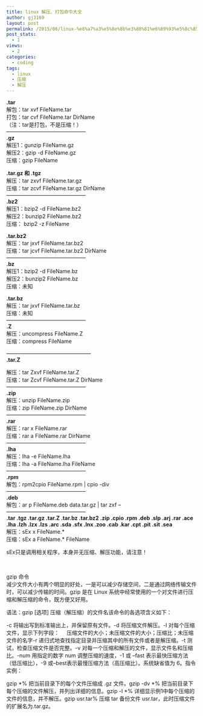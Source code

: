 ```yaml
---
title: linux 解压、打包命令大全
author: gj3169
layout: post
permalink: /2015/06/linux-%e8%a7%a3%e5%8e%8b%e3%80%81%e6%89%93%e5%8c%85%e5%91%bd%e4%bb%a4%e5%a4%a7%e5%85%a8/
post_stats:
  - 1
views:
  - 2
categories:
  - coding
tags:
  - linux
  - 压缩
  - 解压
---
```

**.tar**  
解包：tar xvf FileName.tar  
打包：tar cvf FileName.tar DirName  
（注：tar是打包，不是压缩！）  
———————————————  
**.gz**  
解压1：gunzip FileName.gz  
解压2：gzip -d FileName.gz  
压缩：gzip FileName

**.tar.gz 和 .tgz**  
解压：tar zxvf FileName.tar.gz  
压缩：tar zcvf FileName.tar.gz DirName  
———————————————  
**.bz2**  
解压1：bzip2 -d FileName.bz2  
解压2：bunzip2 FileName.bz2  
压缩： bzip2 -z FileName

**.tar.bz2**  
解压：tar jxvf FileName.tar.bz2  
压缩：tar jcvf FileName.tar.bz2 DirName  
———————————————  
**.bz**  
解压1：bzip2 -d FileName.bz  
解压2：bunzip2 FileName.bz  
压缩：未知

**.tar.bz**  
解压：tar jxvf FileName.tar.bz  
压缩：未知  
———————————————  
**.Z**  
解压：uncompress FileName.Z  
压缩：compress FileName

————————————————  
**.tar.Z**

解压：tar Zxvf FileName.tar.Z  
压缩：tar Zcvf FileName.tar.Z DirName  
———————————————  
**.zip**  
解压：unzip FileName.zip  
压缩：zip FileName.zip DirName  
———————————————  
**.rar**  
解压：rar x FileName.rar  
压缩：rar a FileName.rar DirName  
———————————————  
**.lha**  
解压：lha -e FileName.lha  
压缩：lha -a FileName.lha FileName  
———————————————  
**.rpm**  
解包：rpm2cpio FileName.rpm | cpio -div  
———————————————  
**.deb**  
解包：ar p FileName.deb data.tar.gz | tar zxf &#8211;  
———————————————  
**.tar .tgz .tar.gz .tar.Z .tar.bz .tar.bz2 .zip .cpio .rpm .deb .slp .arj .rar .ace .lha .lzh .lzx .lzs .arc .sda .sfx .lnx .zoo .cab .kar .cpt .pit .sit .sea**  
解压：sEx x FileName.*  
压缩：sEx a FileName.* FileName

sEx只是调用相关程序，本身并无压缩、解压功能，请注意！

&nbsp;

gzip 命令  
减少文件大小有两个明显的好处，一是可以减少存储空间，二是通过网络传输文件时，可以减少传输的时间。gzip 是在 Linux 系统中经常使用的一个对文件进行压缩和解压缩的命令，既方便又好用。

语法：gzip [选项] 压缩（解压缩）的文件名该命令的各选项含义如下：

-c 将输出写到标准输出上，并保留原有文件。-d 将压缩文件解压。-l 对每个压缩文件，显示下列字段：     压缩文件的大小；未压缩文件的大小；压缩比；未压缩文件的名字-r 递归式地查找指定目录并压缩其中的所有文件或者是解压缩。-t 测试，检查压缩文件是否完整。-v 对每一个压缩和解压的文件，显示文件名和压缩比。-num 用指定的数字 num 调整压缩的速度，-1 或 &#8211;fast 表示最快压缩方法（低压缩比），-9 或&#8211;best表示最慢压缩方法（高压缩比）。系统缺省值为 6。指令实例：

gzip \*% 把当前目录下的每个文件压缩成 .gz 文件。gzip -dv \*% 把当前目录下每个压缩的文件解压，并列出详细的信息。gzip -l *% 详细显示例1中每个压缩的文件的信息，并不解压。gzip usr.tar% 压缩 tar 备份文件 usr.tar，此时压缩文件的扩展名为.tar.gz。